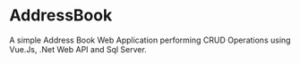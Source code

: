 # AddressBook
A simple Address Book Web Application performing CRUD Operations using Vue.Js, .Net Web API and Sql Server.
